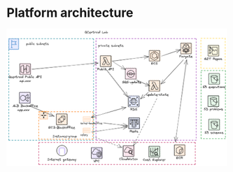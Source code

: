 # Platform architecture




![QCentroid Deployment Infrastructure](../images/qcentroid-infrastructure-overview.png)








